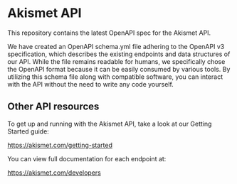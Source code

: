 # Akismet API 

This repository contains the latest OpenAPI spec for the Akismet API.

We have created an OpenAPI schema.yml file adhering to the OpenAPI v3 specification, which describes the existing endpoints and data structures of our API. While the file remains readable for humans, we specifically chose the OpenAPI format because it can be easily consumed by various tools. By utilizing this schema file along with compatible software, you can interact with the API without the need to write any code yourself.

## Other API resources

To get up and running with the Akismet API, take a look at our Getting Started guide:

https://akismet.com/getting-started

You can view full documentation for each endpoint at:

https://akismet.com/developers
